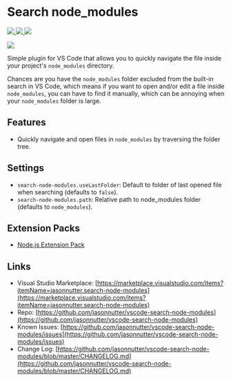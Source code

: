 # Search node_modules

[![](https://vsmarketplacebadge.apphb.com/version-short/jasonnutter.search-node-modules.svg
)
![](https://vsmarketplacebadge.apphb.com/installs-short/jasonnutter.search-node-modules.svg
)
![](https://vsmarketplacebadge.apphb.com/rating-short/jasonnutter.search-node-modules.svg
)](https://marketplace.visualstudio.com/items?itemName=jasonnutter.search-node-modules)

![](https://raw.githubusercontent.com/jasonnutter/vscode-search-node-modules/master/img/demo.gif)

Simple plugin for VS Code that allows you to quickly navigate the file inside your project's `node_modules` directory.

Chances are you have the `node_modules` folder excluded from the built-in search in VS Code, which means if you want to open and/or edit a file inside `node_modules`, you can have to find it manually, which can be annoying when your `node_modules` folder is large.

## Features

* Quickly navigate and open files in `node_modules` by traversing the folder tree.

## Settings

* `search-node-modules.useLastFolder`: Default to folder of last opened file when searching (defaults to `false`).
* `search-node-modules.path`: Relative path to node_modules folder (defaults to `node_modules`).

## Extension Packs

* [Node.js Extension Pack](https://marketplace.visualstudio.com/items?itemName=waderyan.nodejs-extension-pack)

## Links

* Visual Studio Marketplace: [https://marketplace.visualstudio.com/items?itemName=jasonnutter.search-node-modules](https://marketplace.visualstudio.com/items?itemName=jasonnutter.search-node-modules)
* Repo: [https://github.com/jasonnutter/vscode-search-node-modules](https://github.com/jasonnutter/vscode-search-node-modules)
* Known Issues: [https://github.com/jasonnutter/vscode-search-node-modules/issues](https://github.com/jasonnutter/vscode-search-node-modules/issues)
* Change Log: [https://github.com/jasonnutter/vscode-search-node-modules/blob/master/CHANGELOG.md](https://github.com/jasonnutter/vscode-search-node-modules/blob/master/CHANGELOG.md)
